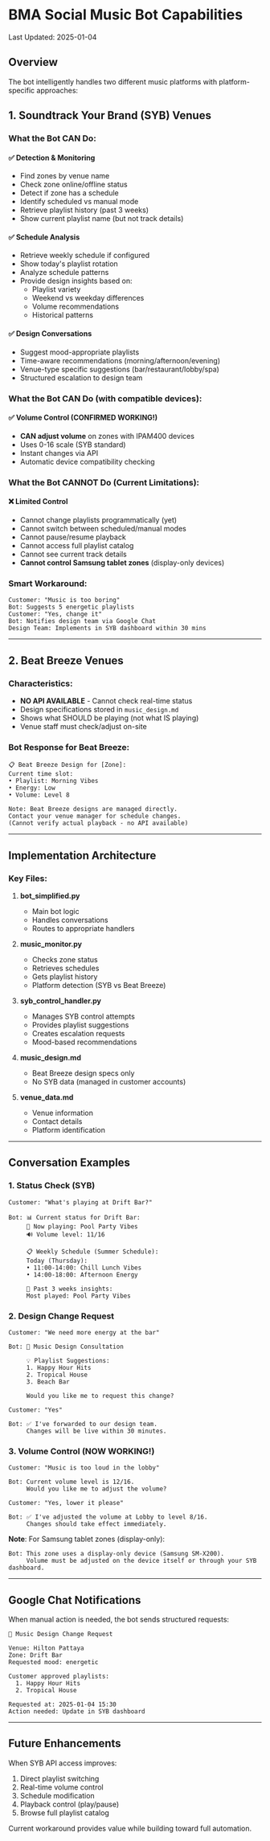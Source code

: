# BMA Social Music Bot Capabilities

Last Updated: 2025-01-04

## Overview

The bot intelligently handles two different music platforms with platform-specific approaches:

## 1. Soundtrack Your Brand (SYB) Venues

### What the Bot CAN Do:

#### ✅ Detection & Monitoring
- Find zones by venue name
- Check zone online/offline status  
- Detect if zone has a schedule
- Identify scheduled vs manual mode
- Retrieve playlist history (past 3 weeks)
- Show current playlist name (but not track details)

#### ✅ Schedule Analysis
- Retrieve weekly schedule if configured
- Show today's playlist rotation
- Analyze schedule patterns
- Provide design insights based on:
  - Playlist variety
  - Weekend vs weekday differences
  - Volume recommendations
  - Historical patterns

#### ✅ Design Conversations
- Suggest mood-appropriate playlists
- Time-aware recommendations (morning/afternoon/evening)
- Venue-type specific suggestions (bar/restaurant/lobby/spa)
- Structured escalation to design team

### What the Bot CAN Do (with compatible devices):

#### ✅ Volume Control (CONFIRMED WORKING!)
- **CAN adjust volume** on zones with IPAM400 devices
- Uses 0-16 scale (SYB standard)
- Instant changes via API
- Automatic device compatibility checking

### What the Bot CANNOT Do (Current Limitations):

#### ❌ Limited Control
- Cannot change playlists programmatically (yet)
- Cannot switch between scheduled/manual modes
- Cannot pause/resume playback  
- Cannot access full playlist catalog
- Cannot see current track details
- **Cannot control Samsung tablet zones** (display-only devices)

### Smart Workaround:
```
Customer: "Music is too boring"
Bot: Suggests 5 energetic playlists
Customer: "Yes, change it"
Bot: Notifies design team via Google Chat
Design Team: Implements in SYB dashboard within 30 mins
```

---

## 2. Beat Breeze Venues

### Characteristics:
- **NO API AVAILABLE** - Cannot check real-time status
- Design specifications stored in `music_design.md`
- Shows what SHOULD be playing (not what IS playing)
- Venue staff must check/adjust on-site

### Bot Response for Beat Breeze:
```
📋 Beat Breeze Design for [Zone]:
Current time slot:
• Playlist: Morning Vibes
• Energy: Low
• Volume: Level 8

Note: Beat Breeze designs are managed directly. 
Contact your venue manager for schedule changes.
(Cannot verify actual playback - no API available)
```

---

## Implementation Architecture

### Key Files:

1. **bot_simplified.py**
   - Main bot logic
   - Handles conversations
   - Routes to appropriate handlers

2. **music_monitor.py**
   - Checks zone status
   - Retrieves schedules
   - Gets playlist history
   - Platform detection (SYB vs Beat Breeze)

3. **syb_control_handler.py**
   - Manages SYB control attempts
   - Provides playlist suggestions
   - Creates escalation requests
   - Mood-based recommendations

4. **music_design.md**
   - Beat Breeze design specs only
   - No SYB data (managed in customer accounts)

5. **venue_data.md**
   - Venue information
   - Contact details
   - Platform identification

---

## Conversation Examples

### 1. Status Check (SYB)
```
Customer: "What's playing at Drift Bar?"

Bot: 📊 Current status for Drift Bar:
     🎵 Now playing: Pool Party Vibes
     🔊 Volume level: 11/16
     
     📋 Weekly Schedule (Summer Schedule):
     Today (Thursday):
     • 11:00-14:00: Chill Lunch Vibes
     • 14:00-18:00: Afternoon Energy
     
     📅 Past 3 weeks insights:
     Most played: Pool Party Vibes
```

### 2. Design Change Request
```
Customer: "We need more energy at the bar"

Bot: 🎨 Music Design Consultation
     
     💡 Playlist Suggestions:
     1. Happy Hour Hits
     2. Tropical House
     3. Beach Bar
     
     Would you like me to request this change?

Customer: "Yes"

Bot: ✅ I've forwarded to our design team.
     Changes will be live within 30 minutes.
```

### 3. Volume Control (NOW WORKING!)
```
Customer: "Music is too loud in the lobby"

Bot: Current volume level is 12/16.
     Would you like me to adjust the volume?

Customer: "Yes, lower it please"

Bot: ✅ I've adjusted the volume at Lobby to level 8/16.
     Changes should take effect immediately.
```

**Note**: For Samsung tablet zones (display-only):
```
Bot: This zone uses a display-only device (Samsung SM-X200).
     Volume must be adjusted on the device itself or through your SYB dashboard.
```

---

## Google Chat Notifications

When manual action is needed, the bot sends structured requests:

```
🎨 Music Design Change Request

Venue: Hilton Pattaya
Zone: Drift Bar
Requested mood: energetic

Customer approved playlists:
  1. Happy Hour Hits
  2. Tropical House

Requested at: 2025-01-04 15:30
Action needed: Update in SYB dashboard
```

---

## Future Enhancements

When SYB API access improves:
1. Direct playlist switching
2. Real-time volume control
3. Schedule modification
4. Playback control (play/pause)
5. Browse full playlist catalog

Current workaround provides value while building toward full automation.